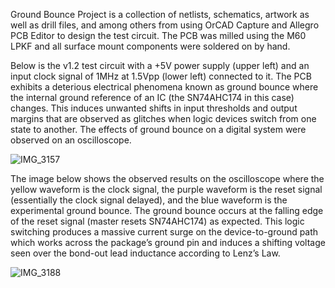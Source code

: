 Ground Bounce Project is a collection of netlists, schematics, artwork as well as drill files, and among others from using OrCAD Capture
and Allegro PCB Editor to design the test circuit. The PCB was milled using the M60 LPKF and all surface mount components were soldered
on by hand.


Below is the v1.2 test circuit with a +5V power supply (upper left) and an input clock signal of 1MHz at 1.5Vpp (lower left) connected to
it. The PCB exhibits a deterious electrical phenomena known as ground bounce where the internal ground reference of an IC (the SN74AHC174
in this case) changes. This induces unwanted shifts in input thresholds and output margins that are observed as glitches when logic devices
switch from one state to another. The effects of ground bounce on a digital system were observed on an oscilloscope.

![IMG_3157](https://user-images.githubusercontent.com/65200990/179433968-1e4fb3cd-7efa-4c60-993c-fb0898315b0e.jpeg)


The image below shows the observed results on the oscilloscope where the yellow waveform is the clock signal, the purple waveform is the 
reset signal (essentially the clock signal delayed), and the blue waveform is the experimental ground bounce. The ground bounce occurs at
the falling edge of the reset signal (master resets SN74AHC174) as expected. This logic switching produces a massive current surge on the 
device-to-ground path which works across the package’s ground pin and induces a shifting voltage seen over the bond-out lead inductance 
according to Lenz’s Law.

![IMG_3188](https://user-images.githubusercontent.com/65200990/179433997-bc577a0f-db8c-4e37-bea1-e31924354a9d.jpeg)
